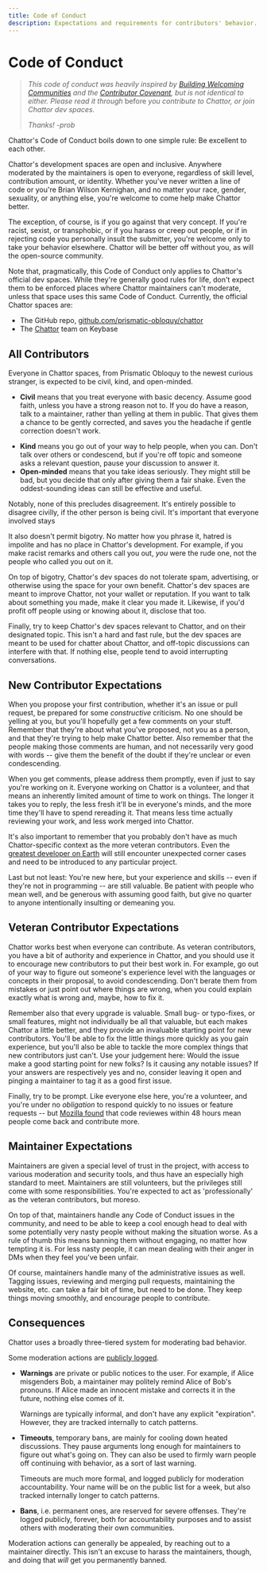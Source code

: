 ```yaml
---
title: Code of Conduct
description: Expectations and requirements for contributors' behavior.
---
```


# Code of Conduct

> *This code of conduct was heavily inspired by [Building Welcoming Communities](https://opensource.guide/building-community/) and the [Contributor Covenant](https://www.contributor-covenant.org/), but is not identical to either.*
> *Please read it through* before *you contribute to Chattor, or join Chattor dev spaces.*
>
> *Thanks! -prob*

Chattor's Code of Conduct boils down to one simple rule:
Be excellent to each other.

Chattor's development spaces are open and inclusive.
Anywhere moderated by the maintainers is open to everyone, regardless of skill level, contribution amount, or identity.
Whether you've never written a line of code or you're Brian Wilson Kernighan, and no matter your race, gender, sexuality, or anything else, you're welcome to come help make Chattor better.

The exception, of course, is if you go against that very concept.
If you're racist, sexist, or transphobic, or if you harass or creep out people, or if in rejecting code you personally insult the submitter, you're welcome only to take your behavior elsewhere.
Chattor will be better off without you, as will the open-source community.

Note that, pragmatically, this Code of Conduct only applies to Chattor's official dev spaces.
While they're generally good rules for life, don't expect them to be enforced places where Chattor maintainers can't moderate, unless that space uses this same Code of Conduct.
Currently, the official Chattor spaces are:

- The GitHub repo, [github.com/prismatic-obloquy/chattor][repo]
- The [Chattor][keybase] team on Keybase

## All Contributors

Everyone in Chattor spaces, from Prismatic Obloquy to the newest curious stranger, is expected to be civil, kind, and open-minded.

* **Civil** means that you treat everyone with basic decency.
  Assume good faith, unless you have a strong reason not to.
  If you do have a reason, talk to a maintainer, rather than yelling at them in public.
  That gives them a chance to be gently corrected, and saves you the headache if gentle correction doesn't work.
- **Kind** means you go out of your way to help people, when you can.
  Don't talk over others or condescend, but if you're off topic and someone asks a relevant question, pause your discussion to answer it.
- **Open-minded** means that you take ideas seriously.
  They might still be bad, but you decide that only after giving them a fair shake.
  Even the oddest-sounding ideas can still be effective and useful.

Notably, none of this precludes disagreement.
It's entirely possible to disagree civilly, if the other person is being civil.
It's important that everyone involved stays 

It also doesn't permit bigotry.
No matter how you phrase it, hatred is impolite and has no place in Chattor's development.
For example, if you make racist remarks and others call you out, *you* were the rude one, not the people who called you out on it.

On top of bigotry, Chattor's dev spaces do not tolerate spam, advertising, or otherwise using the space for your own benefit.
Chattor's dev spaces are meant to improve Chattor, not your wallet or reputation.
If you want to talk about something you made, make it clear you made it.
Likewise, if you'd profit off people using or knowing about it, disclose that too.

Finally, try to keep Chattor's dev spaces relevant to Chattor, and on their designated topic.
This isn't a hard and fast rule, but the dev spaces are meant to be used for chatter about Chattor, and off-topic discussions can interfere with that.
If nothing else, people tend to avoid interrupting conversations.

## New Contributor Expectations

When you propose your first contribution, whether it's an issue or pull request, be prepared for some *constructive* criticism.
No one should be yelling at you, but you'll hopefully get a few comments on your stuff.
Remember that they're about what you've proposed, not you as a person, and that they're trying to help make Chattor better.
Also remember that the people making those comments are human, and not necessarily very good with words -- give them the benefit of the doubt if they're unclear or even condescending.

When you get comments, please address them promptly, even if just to say you're working on it.
Everyone working on Chattor is a volunteer, and that means an inherently limited amount of time to work on things.
The longer it takes you to reply, the less fresh it'll be in everyone's minds, and the more time they'll have to spend rereading it.
That means less time actually reviewing your work, and less work merged into Chattor.

It's also important to remember that you probably don't have as much Chattor-specific context as the more veteran contributors.
Even the [greatest developer on Earth][hamilton] will still encounter unexpected corner cases and need to be introduced to any particular project.

Last but not least:
You're new here, but your experience and skills -- even if they're not in programming -- are still valuable.
Be patient with people who mean well, and be generous with assuming good faith, but give no quarter to anyone intentionally insulting or demeaning you.

## Veteran Contributor Expectations

Chattor works best when everyone can contribute.
As veteran contributors, you have a bit of authority and experience in Chattor, and you should use it to encourage new contributors to put their best work in.
For example, go out of your way to figure out someone's experience level with the languages or concepts in their proposal, to avoid condescending.
Don't berate them from mistakes or just point out where things are wrong, when you could explain exactly what is wrong and, maybe, how to fix it.

Remember also that every upgrade is valuable.
Small bug- or typo-fixes, or small features, might not individually be all that valuable, but each makes Chattor a little better, and they provide an invaluable starting point for new contributors.
You'll be able to fix the little things more quickly as you gain experience, but you'll also be able to tackle the more complex things that new contributors just can't.
Use your judgement here:
Would the issue make a good starting point for new folks?
Is it causing any notable issues?
If your answers are respectively yes and no, consider leaving it open and pinging a maintainer to tag it as a good first issue.

Finally, try to be prompt.
Like everyone else here, you're a volunteer, and you're under no *obligation* to respond quickly to no issues or feature requests -- but [Mozilla found][mozilla-reply-study] that code reviewes within 48 hours mean people come back and contribute more.

## Maintainer Expectations

Maintainers are given a special level of trust in the project, with access to various moderation and security tools, and thus have an especially high standard to meet.
Maintainers are still volunteers, but the privileges still come with some responsibilities.
You're expected to act as 'professionally' as the veteran contributors, but moreso.

On top of that, maintainers handle any Code of Conduct issues in the community, and need to be able to keep a cool enough head to deal with some potentially very nasty people without making the situation worse.
As a rule of thumb this means banning them without engaging, no matter how tempting it is.
For less nasty people, it can mean dealing with their anger in DMs when they feel you've been unfair.

Of course, maintainers handle many of the administrative issues as well.
Tagging issues, reviewing and merging pull requests, maintaining the website, etc. can take a fair bit of time, but need to be done.
They keep things moving smoothly, and encourage people to contribute.

## Consequences

Chattor uses a broadly three-tiered system for moderating bad behavior.

Some moderation actions are [publicly logged][/modlog].

- **Warnings** are private or public notices to the user.
  For example, if Alice misgenders Bob, a maintainer may politely remind Alice of Bob's pronouns.
  If Alice made an innocent mistake and corrects it in the future, nothing else comes of it.

  Warnings are typically informal, and don't have any explicit "expiration".
  However, they are tracked internally to catch patterns.

- **Timeouts**, temporary bans, are mainly for cooling down heated discussions.
  They pause arguments long enough for maintainers to figure out what's going on.
  They can also be used to firmly warn people off continuing with behavior, as a sort of last warning.

  Timeouts are much more formal, and logged publicly for moderation accountability.
  Your name will be on the public list for a week, but also tracked internally longer to catch patterns.

- **Bans**, i.e. permanent ones, are reserved for severe offenses.
  They're logged publicly, forever, both for accountability purposes and to assist others with moderating their own communities.

Moderation actions can generally be appealed, by reaching out to a maintainer directly.
This isn't an excuse to harass the maintainers, though, and doing that *will* get you permanently banned.

  [repo]: https://github.com/prismatic-obloquy/chattor/
  [keybase]: https://keybase.io/team/chattor
  [hamilton]: https://en.wikipedia.org/wiki/Margaret_Hamilton_%28software_engineer%29
  [mozilla-reply-study]: https://docs.google.com/presentation/d/1hsJLv1ieSqtXBzd5YZusY-mB8e1VJzaeOmh8Q4VeMio/edit#slide=id.g43d857af8_0177
  [/modlog]: ./modlog
